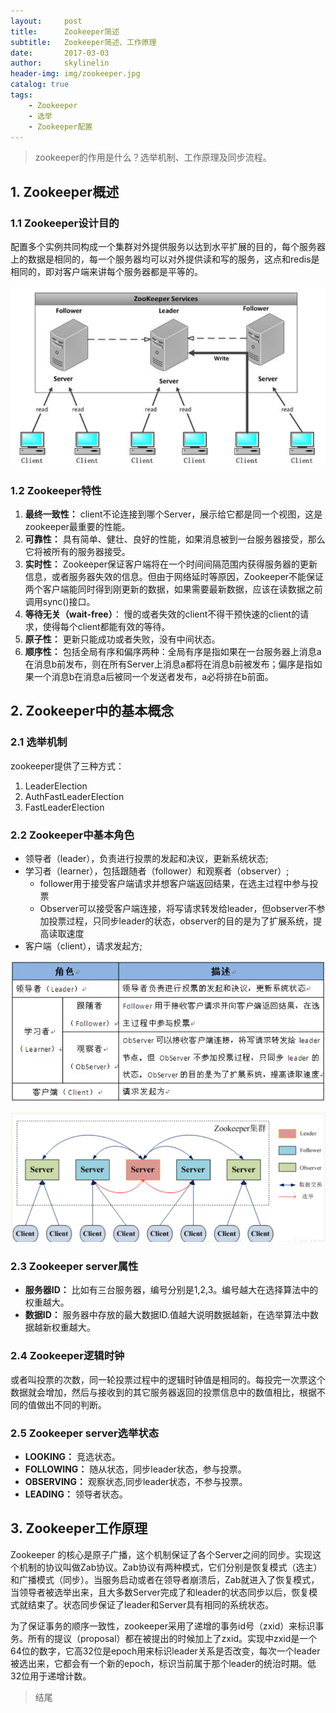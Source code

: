 ```yaml
---
layout:     post
title:      Zookeeper简述
subtitle:   Zookeeper简述、工作原理
date:       2017-03-03
author:     skylinelin
header-img: img/zookeeper.jpg
catalog: true
tags:
    - Zookeeper
    - 选举
    - Zookeeper配置
---
```



> zookeeper的作用是什么？选举机制、工作原理及同步流程。

## 1. Zookeeper概述

### 1.1 Zookeeper设计目的

配置多个实例共同构成一个集群对外提供服务以达到水平扩展的目的，每个服务器上的数据是相同的，每一个服务器均可以对外提供读和写的服务，这点和redis是相同的，即对客户端来讲每个服务器都是平等的。

![zookeeper01](/resource_img/zookeeper/zookeeper01.png)

### 1.2 Zookeeper特性
1. **最终一致性：** client不论连接到哪个Server，展示给它都是同一个视图，这是zookeeper最重要的性能。 
2. **可靠性：** 具有简单、健壮、良好的性能，如果消息被到一台服务器接受，那么它将被所有的服务器接受。 
3. **实时性：** Zookeeper保证客户端将在一个时间间隔范围内获得服务器的更新信息，或者服务器失效的信息。但由于网络延时等原因，Zookeeper不能保证两个客户端能同时得到刚更新的数据，如果需要最新数据，应该在读数据之前调用sync()接口。 
4. **等待无关（wait-free）**： 慢的或者失效的client不得干预快速的client的请求，使得每个client都能有效的等待。 
5. **原子性：** 更新只能成功或者失败，没有中间状态。 
6. **顺序性：** 包括全局有序和偏序两种：全局有序是指如果在一台服务器上消息a在消息b前发布，则在所有Server上消息a都将在消息b前被发布；偏序是指如果一个消息b在消息a后被同一个发送者发布，a必将排在b前面。 

## 2. Zookeeper中的基本概念

### 2.1 选举机制
zookeeper提供了三种方式：
1. LeaderElection
2. AuthFastLeaderElection
3. FastLeaderElection


### 2.2 Zookeeper中基本角色
 - 领导者（leader），负责进行投票的发起和决议，更新系统状态;
 - 学习者（learner），包括跟随者（follower）和观察者（observer）;
   - follower用于接受客户端请求并想客户端返回结果，在选主过程中参与投票
   - Observer可以接受客户端连接，将写请求转发给leader，但observer不参加投票过程，只同步leader的状态，observer的目的是为了扩展系统，提高读取速度
 - 客户端（client），请求发起方;
 

![zookeeper02](/resource_img/zookeeper/zookeeper02.png)

![zookeeper03](/resource_img/zookeeper/zookeeper03.png)

### 2.3 Zookeeper server属性

 - **服务器ID：** 比如有三台服务器，编号分别是1,2,3。编号越大在选择算法中的权重越大。
 - **数据ID：** 服务器中存放的最大数据ID.值越大说明数据越新，在选举算法中数据越新权重越大。

### 2.4 Zookeeper逻辑时钟

或者叫投票的次数，同一轮投票过程中的逻辑时钟值是相同的。每投完一次票这个数据就会增加，然后与接收到的其它服务器返回的投票信息中的数值相比，根据不同的值做出不同的判断。

### 2.5 Zookeeper server选举状态

 - **LOOKING：** 竞选状态。
 - **FOLLOWING：** 随从状态，同步leader状态，参与投票。
 - **OBSERVING：** 观察状态,同步leader状态，不参与投票。
 - **LEADING：** 领导者状态。

## 	3. Zookeeper工作原理

Zookeeper 的核心是原子广播，这个机制保证了各个Server之间的同步。实现这个机制的协议叫做Zab协议。Zab协议有两种模式，它们分别是恢复模式（选主）和广播模式（同步）。当服务启动或者在领导者崩溃后，Zab就进入了恢复模式，当领导者被选举出来，且大多数Server完成了和leader的状态同步以后，恢复模式就结束了。状态同步保证了leader和Server具有相同的系统状态。

为了保证事务的顺序一致性，zookeeper采用了递增的事务id号（zxid）来标识事务。所有的提议（proposal）都在被提出的时候加上了zxid。实现中zxid是一个64位的数字，它高32位是epoch用来标识leader关系是否改变，每次一个leader被选出来，它都会有一个新的epoch，标识当前属于那个leader的统治时期。低32位用于递增计数。


> 结尾